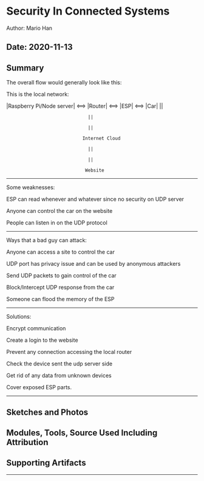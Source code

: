 #  Security In Connected Systems

Author: Mario Han

Date: 2020-11-13
-----

## Summary

The overall flow would generally look like this:

This is the local network:

|Raspberry Pi/Node server| <==> |Router| <==> |ESP| <==> |Car|
                                  ||
                                  
                                  ||
                                  
                                  ||
                                  
                                Internet Cloud
                                
                                  ||
                                  
                                  ||
                                  
                                 Website
--------------------------------------------------------------------                               
Some weaknesses:  

  ESP can read whenever and whatever since no security on UDP server
  
  Anyone can control the car on the website
  
  People can listen in on the UDP protocol

--------------------------------------------------------------------
Ways that a bad guy can attack:

  Anyone can access a site to control the car
  
  UDP port has privacy issue and can be used by anonymous attackers
  
  Send UDP packets to gain control of the car
  
  Block/Intercept UDP response from the car
  
  Someone can flood the memory of the ESP
  
-------------------------------------------------------------------
Solutions:

  Encrypt communication
  
  Create a login to the website
  
  Prevent any connection accessing the local router
  
  Check the device sent the udp server side
  
  Get rid of any data from unknown devices
  
  Cover exposed ESP parts.
  
-----------------------------------------------------------------                                
## Sketches and Photos


## Modules, Tools, Source Used Including Attribution


## Supporting Artifacts


-----
